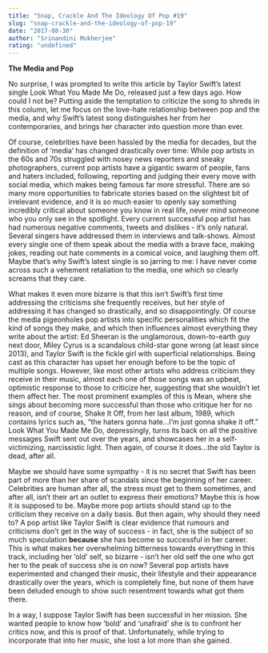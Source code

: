 ```yaml
---
title: "Snap, Crackle And The Ideology Of Pop #19"
slug: "snap-crackle-and-the-ideology-of-pop-19"
date: "2017-08-30"
author: "Srinandini Mukherjee"
rating: "undefined"
---
```


**The Media and Pop**

No surprise, I was prompted to write this article by Taylor Swift’s latest single Look What You Made Me Do, released just a few days ago. How could I not be? Putting aside the temptation to criticize the song to shreds in this column, let me focus on the love-hate relationship between pop and the media, and why Swift’s latest song distinguishes her from her contemporaries, and brings her character into question more than ever.

Of course, celebrities have been hassled by the media for decades, but the definition of ‘media’ has changed drastically over time: While pop artists in the 60s and 70s struggled with nosey news reporters and sneaky photographers, current pop artists have a gigantic swarm of people, fans and haters included, following, reporting and judging their every move with social media, which makes being famous far more stressful. There are so many more opportunities to fabricate stories based on the slightest bit of irrelevant evidence, and it is so much easier to openly say something incredibly critical about someone you know in real life, never mind someone who you only see in the spotlight. Every current successful pop artist has had numerous negative comments, tweets and dislikes - it’s only natural. Several singers have addressed them in interviews and talk-shows. Almost every single one of them speak about the media with a brave face, making jokes, reading out hate comments in a comical voice, and laughing them off. Maybe that’s why Swift’s latest single is so jarring to me: I have never come across such a vehement retaliation to the media, one which so clearly screams that they care.

What makes it even more bizarre is that this isn’t Swift’s first time addressing the criticisms she frequently receives, but her style of addressing it has changed so drastically, and so disappointingly. Of course the media pigeonholes pop artists into specific personalities which fit the kind of songs they make, and which then influences almost everything they write about the artist: Ed Sheeran is the unglamorous, down-to-earth guy next door, Miley Cyrus is a scandalous child-star gone wrong (at least since 2013), and Taylor Swift is the fickle girl with superficial relationships. Being cast as this character has upset her enough before to be the topic of multiple songs. However, like most other artists who address criticism they receive in their music, almost each one of those songs was an upbeat, optimistic response to those to criticize her, suggesting that she wouldn’t let them affect her. The most prominent examples of this is Mean, where she sings about becoming more successful than those who critique her for no reason, and of course, Shake It Off, from her last album, 1989, which contains lyrics such as, “the haters gonna hate…I’m just gonna shake it off.” Look What You Made Me Do, depressingly, turns its back on all the positive messages Swift sent out over the years, and showcases her in a self-victimizing, narcissistic light. Then again, of course it does…the old Taylor is dead, after all.

Maybe we should have some sympathy - it is no secret that Swift has been part of more than her share of scandals since the beginning of her career. Celebrities are human after all, the stress must get to them sometimes, and after all, isn’t their art an outlet to express their emotions? Maybe this is how it is supposed to be. Maybe more pop artists should stand up to the criticism they receive on a daily basis. But then again, why should they need to? A pop artist like Taylor Swift is clear evidence that rumours and criticisms don’t get in the way of success - in fact, she is the subject of so much speculation **because** she has become so successful in her career. This is what makes her overwhelming bitterness towards everything in this track, including her ‘old’ self, so bizarre - isn’t her old self the one who got her to the peak of success she is on now? Several pop artists have experimented and changed their music, their lifestyle and their appearance drastically over the years, which is completely fine, but none of them have been deluded enough to show such resentment towards what got them there.

In a way, I suppose Taylor Swift has been successful in her mission. She wanted people to know how ‘bold’ and ‘unafraid’ she is to confront her critics now, and this is proof of that. Unfortunately, while trying to incorporate that into her music, she lost a lot more than she gained.

